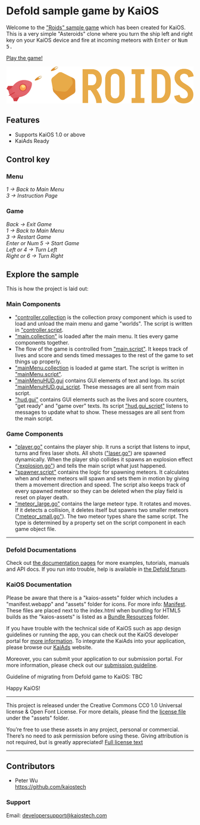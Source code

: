 # Defold sample game by KaiOS

Welcome to the ["Roids" sample game](https://github.com/defold/sample-roids) which has been created for KaiOS. This is a very simple "Asteroids" clone where you turn the ship left and right key on your KaiOS device and fire at incoming meteors with <kbd>Enter</kbd> or <kbd>Num 5</kdb>.

[Play the game!](defold://build)

![roids](doc/roids.png)


## Features
- Supports KaiOS 1.0 or above
- KaiAds Ready

## Control key

### Menu
*1 -> Back to Main Menu*  
*3 -> Instruction Page*   

### Game
*Back -> Exit Game*  
*1 -> Back to Main Menu*  
*3 -> Restart Game*  
*Enter or Num 5 -> Start Game*  
*Left or 4 -> Turn Left*  
*Right or 6 -> Turn Right*

## Explore the sample

This is how the project is laid out:

### Main Components

* ["controller.collection](defold://open?path=/main/controller/controller.collection) is the collection proxy component which is used to load and unload the main menu and game "worlds". The script is written in ["controller.script](defold://open?path=/main/controller/controller.script).
* ["main.collection"](defold://open?path=/main/main/main.collection) is loaded after the main menu. It ties every game components together.
* The flow of the game is controlled from ["main.script"](defold://open?path=/main/main/main.script). It keeps track of lives and score and sends timed messages to the rest of the game to set things up properly.
* ["mainMenu.collection](defold://open?path=/main/mainMenu/mainMenu.collection) is loaded at game start. The script is written in ["mainMenu.script"](defold://open?path=/main/main/main.script).
* ["mainMenuHUD.gui](defold://open?path=/main/mainMenu/mainMenuHUD.gui) contains GUI elements of text and logo. Its script ["mainMenuHUD.gui_script](defold://open?path=/main/mainMenu/mainMenuHUD.gui_script). These messages are all sent from main script.
* ["hud.gui"](defold://open?path=/main/main/hud.gui) contains GUI elements such as the lives and score counters, "get ready" and "game over" texts. Its script ["hud.gui_script"](defold://open?path=/main/main/hud.gui_script) listens to messages to update what to show. These messages are all sent from the main script.

### Game Components

* ["player.go"](defold://open?path=/main/main/states/player.go) contains the player ship. It runs a script that listens to input, turns and fires laser shots. All shots (["laser.go"](defold://open?path=/main/main/states/laser.go)) are spawned dynamically. When the player ship collides it spawns an explosion effect (["explosion.go"](defold://open?path=/main/main/states/explosion.go)) and tells the main script what just happened.
* ["spawner.script"](defold://open?path=/main/main/states/spawner.script) contains the logic for spawning meteors. It calculates when and where meteors will spawn and sets them in motion by giving them a movement direction and speed. The script also keeps track of every spawned meteor so they can be deleted when the play field is reset on player death.
* ["meteor_large.go"](defold://open?path=/main/main/states/meteor_large.go) contains the large meteor type. It rotates and moves. If it detects a collision, it deletes itself but spawns two smaller meteors (["meteor_small.go"](defold://open?path=/main/main/states/meteor_small.go)). The two meteor types share the same script. The type is determined by a property set on the script component in each game object file.

----

### Defold Documentations

Check out [the documentation pages](https://defold.com/learn) for more examples, tutorials, manuals and API docs. If you run into trouble, help is available in [the Defold forum](https://forum.defold.com).

### KaiOS Documentation

Please be aware that there is a "kaios-assets" folder which includes a "manifest.webapp" and "assets" folder for icons. For more info: [Manifest](https://developer.kaiostech.com/getting-started/main-concepts/manifest). These files are placed next to the index.html when bundling for HTML5 builds as the "kaios-assets" is listed as a [Bundle Resources](https://defold.com/manuals/project-settings/#bundle-resources) folder.

If you have trouble with the technical side of KaiOS such as app design guidelines or running the app, you can check out the KaiOS developer portal for [more information](https://developer.kaiostech.com/). To integrate the KaiAds into your application, please browse our [KaiAds](https://kaiads.com/) website.

Moreover, you can submit your application to our submission portal. For more information, please check out our [submission guideline](https://developer.kaiostech.com/submit-to-kaistore).

Guideline of migrating from Defold game to KaiOS: TBC

Happy KaiOS!

----

This project is released under the Creative Commons CC0 1.0 Universal license & Open Font License. For more details, please find the [license file](assets/LICENSE.md) under the "assets" folder. 

You’re free to use these assets in any project, personal or commercial. There’s no need to ask permission before using these. Giving attribution is not required, but is greatly appreciated!
[Full license text](https://creativecommons.org/publicdomain/zero/1.0)

----

## Contributors

- Peter Wu  
https://github.com/kaiostech


### Support

Email: <a href="mailto:developersupport@kaiostech.com">developersupport@kaiostech.com</a>